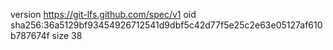 version https://git-lfs.github.com/spec/v1
oid sha256:36a5129bf93454926712541d9dbf5c42d77f5e25c2e63e05127af610b787674f
size 38
